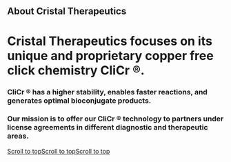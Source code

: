 ## About Cristal Therapeutics

# Cristal Therapeutics focuses on its unique and proprietary copper free click chemistry CliCr **®**.

### CliCr **®** has a higher stability, enables faster reactions, and generates optimal bioconjugate products.

### Our mission is to offer our CliCr **®** technology to partners under license agreements in different diagnostic and therapeutic areas.

[Scroll to topScroll to topScroll to top](https://cristaltherapeutics.com/#top "Scroll to top")